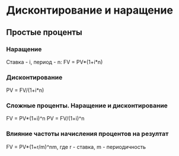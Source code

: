 # Дисконтирование и наращение
## Простые проценты
### Наращение
Ставка - i, период - n: FV = PV*(1+i*n)
### Дисконтирование 
PV = FV/(1+i*n)
### Сложные проценты. Наращение и дисконтирование
FV = PV*(1+i)^n
PV = FV/(1+i)^n
### Влияние частоты начисления процентов на резултат
FV = PV*(1+r/m)^nm, где r - ставка, m - периодичность
